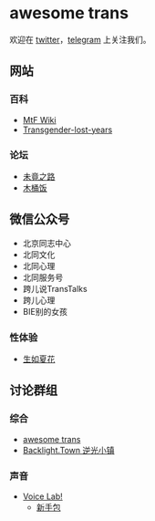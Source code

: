 # awesome trans

欢迎在 [twitter](https://twitter.com/awesome_trans)，[telegram](https://t.me/awesome_trans) 上关注我们。

## 网站

### 百科

- [MtF Wiki](https://mtf.wiki)
- [Transgender-lost-years](https://github.com/KristallWang/Transgender-lost-years)

### 论坛

- [未竟之路](https://trnt.tw)
- [木桶饭](http://mtf.pub)

## 微信公众号

- 北京同志中心
- 北同文化
- 北同心理
- 北同服务号
- 跨儿说TransTalks
- 跨儿心理
- BIE别的女孩

### 性体验

- [生如夏花](https://viva-la-vita.org)

## 讨论群组

### 综合

- [awesome trans](https://t.me/awesome_trans_group)
- [Backlight.Town 逆光小镇](https://t.me/joinchat/TW3bMPjX7uAC9Be-)

### 声音

- [Voice Lab!](https://t.me/joinchat/P8X8LEo6Uzx3GTALFY67Aw)
  - [新手包](https://github.com/awesome-trans/archive/blob/main/声音/Voice%20Lab!%20新手包)
